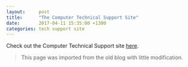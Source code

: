 ```yaml
---
layout:     post
title:      "The Computer Technical Support Site"
date:       2017-04-11 15:35:00 +1300
categories: tech support site
---
```


Check out the Computer Technical Support site [here](https://sites.google.com/view/tech-help).

> This page was imported from the old blog with little modification.
